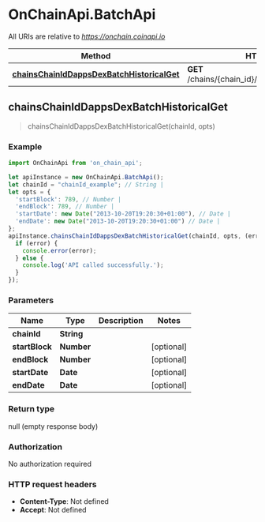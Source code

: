 # OnChainApi.BatchApi

All URIs are relative to *https://onchain.coinapi.io*

Method | HTTP request | Description
------------- | ------------- | -------------
[**chainsChainIdDappsDexBatchHistoricalGet**](BatchApi.md#chainsChainIdDappsDexBatchHistoricalGet) | **GET** /chains/{chain_id}/dapps/dex/batch/historical | 



## chainsChainIdDappsDexBatchHistoricalGet

> chainsChainIdDappsDexBatchHistoricalGet(chainId, opts)



### Example

```javascript
import OnChainApi from 'on_chain_api';

let apiInstance = new OnChainApi.BatchApi();
let chainId = "chainId_example"; // String | 
let opts = {
  'startBlock': 789, // Number | 
  'endBlock': 789, // Number | 
  'startDate': new Date("2013-10-20T19:20:30+01:00"), // Date | 
  'endDate': new Date("2013-10-20T19:20:30+01:00") // Date | 
};
apiInstance.chainsChainIdDappsDexBatchHistoricalGet(chainId, opts, (error, data, response) => {
  if (error) {
    console.error(error);
  } else {
    console.log('API called successfully.');
  }
});
```

### Parameters


Name | Type | Description  | Notes
------------- | ------------- | ------------- | -------------
 **chainId** | **String**|  | 
 **startBlock** | **Number**|  | [optional] 
 **endBlock** | **Number**|  | [optional] 
 **startDate** | **Date**|  | [optional] 
 **endDate** | **Date**|  | [optional] 

### Return type

null (empty response body)

### Authorization

No authorization required

### HTTP request headers

- **Content-Type**: Not defined
- **Accept**: Not defined

